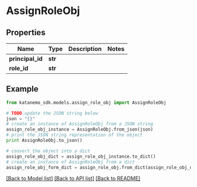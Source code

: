 # AssignRoleObj


## Properties
Name | Type | Description | Notes
------------ | ------------- | ------------- | -------------
**principal_id** | **str** |  | 
**role_id** | **str** |  | 

## Example

```python
from katanemo_sdk.models.assign_role_obj import AssignRoleObj

# TODO update the JSON string below
json = "{}"
# create an instance of AssignRoleObj from a JSON string
assign_role_obj_instance = AssignRoleObj.from_json(json)
# print the JSON string representation of the object
print AssignRoleObj.to_json()

# convert the object into a dict
assign_role_obj_dict = assign_role_obj_instance.to_dict()
# create an instance of AssignRoleObj from a dict
assign_role_obj_form_dict = assign_role_obj.from_dict(assign_role_obj_dict)
```
[[Back to Model list]](../README.md#documentation-for-models) [[Back to API list]](../README.md#documentation-for-api-endpoints) [[Back to README]](../README.md)


